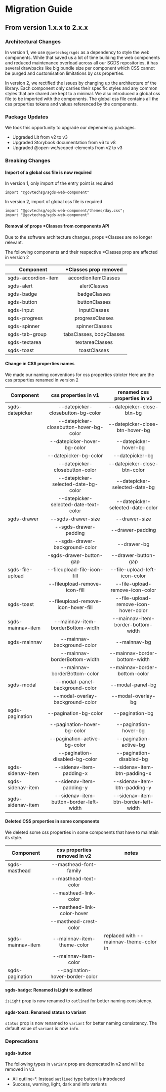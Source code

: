 # Migration Guide

## From version 1.x.x to 2.x.x

### Architectural Changes

In version 1, we use `@govtechsg/sgds` as a dependency to style the web components. While that saved us a lot of time building the web components and reduced maintenance overload across all our SGDS repositories, it has several drawbacks like big bundle size per component which CSS cannot be purged and customisation limitations by css properties.

In version 2, we rectified the issues by changing up the architecture of the library. Each component only carries their specific styles and any common styles that are shared are kept to a minimal. We also introduced a global css file to be imported with the components. The global css file contains all the css properties tokens and values referenced by the components.

### Package Updates

We took this opportunity to upgrade our dependency packages.

- Upgraded Lit from v2 to v3
- Upgraded Storybook documentation from v6 to v8
- Upgraded @open-wc/scoped-elements from v2 to v3

### Breaking Changes

#### Import of a global css file is now required

In version 1, only import of the entry point is required

```
import "@govtechsg/sgds-web-component"

```

In version 2, import of global css file is required

```
import "@govtechsg/sgds-web-component/themes/day.css";
import "@govtechsg/sgds-web-component"

```

#### Removal of props \*Classes from components API

Due to the software architecture changes, props \*Classes are no longer relevant.

The following components and their respective \*Classes prop are affected in version 2

| Component           |  \*Classes prop removed  |
| ------------------- | :----------------------: |
| sgds-accordion-item |   accordionItemClasses   |
| sgds-alert          |       alertClasses       |
| sgds-badge          |       badgeClasses       |
| sgds-button         |      buttonClasses       |
| sgds-input          |       inputClasses       |
| sgds-progress       |     progressClasses      |
| sgds-spinner        |      spinnerClasses      |
| sgds-tab-group      | tabsClasses, bodyClasses |
| sgds-textarea       |     textareaClasses      |
| sgds-toast          |       toastClasses       |

#### Change in CSS properties names

We made our naming conventions for css properties stricter
Here are the css properties renamed in version 2

| Component         |          css properties in v1           |     renamed css properties in v2      |
| ----------------- | :-------------------------------------: | :-----------------------------------: |
| sgds-datepicker   |    --datepicker-closebutton-bg-color    |       --datepicker-close-btn-bg       |
|                   | --datepicker-closebutton-hover-bg-color |    --datepicker-close-btn-hover-bg    |
|                   |       --datepicker-hover-bg-color       |         --datepicker-hover-bg         |
|                   |          --datepicker-bg-color          |            --datepicker-bg            |
|                   |     --datepicker-closebutton-color      |     --datepicker-close-btn-color      |
|                   |   --datepicker-selected-date-bg-color   |     --datepicker-selected-date-bg     |
|                   |  --datepicker-selected-date-text-color  |   --datepicker-selected-date-color    |
| sgds-drawer       |           --sgds-drawer-size            |             --drawer-size             |
|                   |          --sgds-drawer-padding          |           --drawer-padding            |
|                   |     --sgds-drawer-background-color      |              --drawer-bg              |
|                   |         -sgds-drawer-button-gap         |          --drawer-button-gap          |
| sgds-file-upload  |       --fileupload-file-icon-fill       |     --file-upload-left-icon-color     |
|                   |      --fileupload-remove-icon-fill      |    --file-upload-remove-icon-color    |
| sgds-toast        |   --fileupload-remove-icon-hover-fill   | --file-upload-remove-icon-hover-color |
| sgds-mainnav-item |    --mainnav-item-borderBottom-width    |  --mainnav-item-border-bottom-width   |
| sgds-mainnav      |       --mainnav-background-color        |             --mainnav-bg              |
|                   |      --mainnav-borderBottom-width       |     --mainnav-border-bottom-width     |
|                   |      --mainnav-borderBottom-color       |     --mainnav-border-bottom-color     |
| sgds-modal        |     --modal-panel-background-color      |           --modal-panel-bg            |
|                   |    --modal-overlay-background-color     |          --modal-overlay-bg           |
| sgds-pagination   |          --pagination-bg-color          |            --pagination-bg            |
|                   |       --pagination-hover-bg-color       |         --pagination-hover-bg         |
|                   |      --pagination-active-bg-color       |        --pagination-active-bg         |
|                   |     --pagination-disabled-bg-color      |       --pagination-disabled-bg        |
| sgds-sidenav-item |        --sidenav-item-padding-x         |     --sidenav-item-btn-padding-x      |
| sgds-sidenav-item |        --sidenav-item-padding-y         |     --sidenav-item-btn-padding-y      |
| sgds-sidenav-item | --sidenav-item-button-border-left-width | --sidenav-item-btn-border-left-width  |

#### Deleted CSS properties in some components

We deleted some css properties in some components that have to maintain its style.

| Component         |  css properties removed in v2   | notes                                                 |
| ----------------- | :-----------------------------: | ----------------------------------------------------- |
| sgds-masthead     |     --masthead-font-family      |                                                       |
|                   |      --masthead-text-color      |                                                       |
|                   |      --masthead-link-color      |                                                       |
|                   |   --masthead-link-color-hover   |                                                       |
|                   |     --masthead-crest-color      |                                                       |
| sgds-mainnav-item |   --mainnav-item-theme-color    | replaced with --mainnav-theme-color in <sgds-mainnav> |
|                   |      --mainnav-item-color       |                                                       |
| sgds-pagination   | --pagination-hover-border-color |                                                       |

#### sgds-badge: Renamed isLight to outlined

`isLight` prop is now renamed to `outlined` for better naming consistency.

#### sgds-toast: Renamed status to variant

`status` prop is now renamed to `variant` for better naming consistency. The default value of `variant` is now `info`.

### Deprecations

#### sgds-button

The following types in `variant` prop are deprecated in v2 and will be removed in v3.

- All outline-\*. Instead `outlined` type button is introduced
- Success, warning, light, dark and info variants
